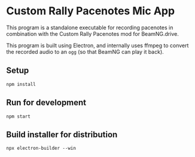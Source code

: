 # Custom Rally Pacenotes Mic App
This program is a standalone executable for recording pacenotes in combination with the Custom Rally Pacenotes mod for BeamNG.drive.

This program is built using Electron, and internally uses ffmpeg to convert the recorded audio to an `ogg` (so that BeamNG can play it back).

## Setup
`npm install`

## Run for development
`npm start`

## Build installer for distribution
`npx electron-builder --win`